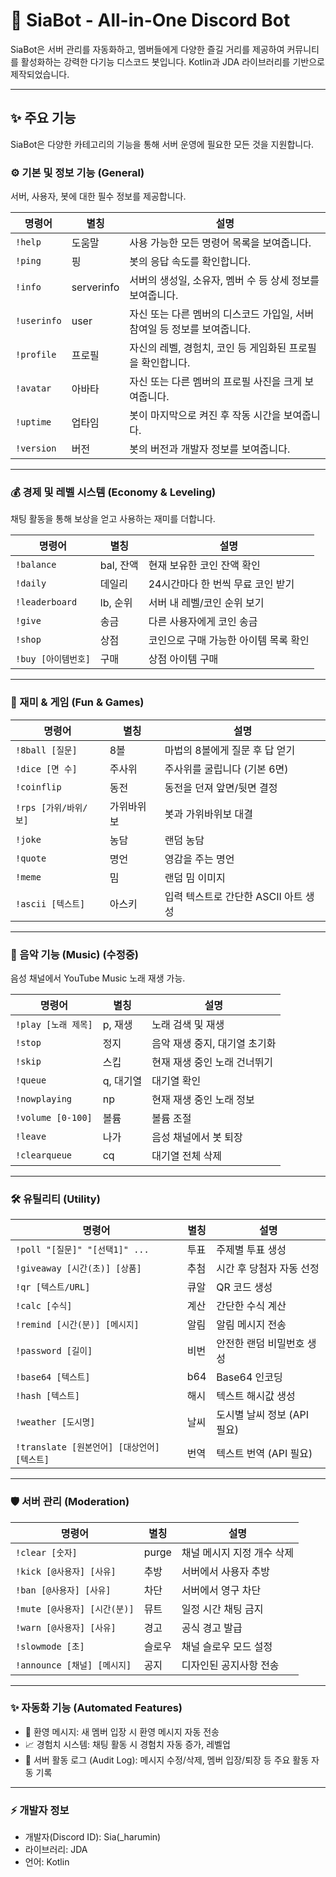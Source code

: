 # 🤖 SiaBot - All-in-One Discord Bot

SiaBot은 서버 관리를 자동화하고, 멤버들에게 다양한 즐길 거리를 제공하여 커뮤니티를 활성화하는 강력한 다기능 디스코드 봇입니다.
Kotlin과 JDA
 라이브러리를 기반으로 제작되었습니다.

 ---

## ✨ 주요 기능
SiaBot은 다양한 카테고리의 기능을 통해 서버 운영에 필요한 모든 것을 지원합니다.

### ⚙️ 기본 및 정보 기능 (General)
서버, 사용자, 봇에 대한 필수 정보를 제공합니다.

| 명령어         | 별칭         | 설명                                         
| ----------- | ---------- | ------------------------------------------ 
| `!help`     | 도움말        | 사용 가능한 모든 명령어 목록을 보여줍니다.                   
| `!ping`     | 핑          | 봇의 응답 속도를 확인합니다.                           
| `!info`     | serverinfo | 서버의 생성일, 소유자, 멤버 수 등 상세 정보를 보여줍니다.         
| `!userinfo` | user       | 자신 또는 다른 멤버의 디스코드 가입일, 서버 참여일 등 정보를 보여줍니다. 
| `!profile`  | 프로필        | 자신의 레벨, 경험치, 코인 등 게임화된 프로필을 확인합니다.         
| `!avatar`   | 아바타        | 자신 또는 다른 멤버의 프로필 사진을 크게 보여줍니다.             
| `!uptime`   | 업타임        | 봇이 마지막으로 켜진 후 작동 시간을 보여줍니다.                
| `!version`  | 버전         | 봇의 버전과 개발자 정보를 보여줍니다.                      

---

### 💰 경제 및 레벨 시스템 (Economy & Leveling)
채팅 활동을 통해 보상을 얻고 사용하는 재미를 더합니다.

| 명령어            | 별칭      | 설명                    
| -------------- | ------- | --------------------- 
| `!balance`     | bal, 잔액 | 현재 보유한 코인 잔액 확인       
| `!daily`       | 데일리     | 24시간마다 한 번씩 무료 코인 받기  
| `!leaderboard` | lb, 순위  | 서버 내 레벨/코인 순위 보기      
| `!give`        | 송금      | 다른 사용자에게 코인 송금        
| `!shop`        | 상점      | 코인으로 구매 가능한 아이템 목록 확인 |
| `!buy [아이템번호]` | 구매      | 상점 아이템 구매             

---

### 🎉 재미 & 게임 (Fun & Games)

| 명령어              | 별칭    | 설명                      
| ---------------- | ----- | ----------------------- 
| `!8ball [질문]`    | 8볼    | 마법의 8볼에게 질문 후 답 얻기      
| `!dice [면 수]`    | 주사위   | 주사위를 굴립니다 (기본 6면)       
| `!coinflip`      | 동전    | 동전을 던져 앞면/뒷면 결정         
| `!rps [가위/바위/보]` | 가위바위보 | 봇과 가위바위보 대결             
| `!joke`          | 농담    | 랜덤 농담                   
| `!quote`         | 명언    | 영감을 주는 명언               
| `!meme`          | 밈     | 랜덤 밈 이미지                
| `!ascii [텍스트]`   | 아스키   | 입력 텍스트로 간단한 ASCII 아트 생성 

---

### 🎵 음악 기능 (Music) (수정중)
음성 채널에서 YouTube Music 노래 재생 가능.

| 명령어               | 별칭     | 설명                
| ----------------- | ------ | ----------------- 
| `!play [노래 제목]`   | p, 재생  | 노래 검색 및 재생        
| `!stop`           | 정지     | 음악 재생 중지, 대기열 초기화 
| `!skip`           | 스킵     | 현재 재생 중인 노래 건너뛰기  
| `!queue`          | q, 대기열 | 대기열 확인            
| `!nowplaying`     | np     | 현재 재생 중인 노래 정보    
| `!volume [0-100]` | 볼륨     | 볼륨 조절             
| `!leave`          | 나가     | 음성 채널에서 봇 퇴장      
| `!clearqueue`     | cq     | 대기열 전체 삭제         

---

### 🛠️ 유틸리티 (Utility)

| 명령어                              | 별칭  | 설명                 
| -------------------------------- | --- | ------------------ 
| `!poll "[질문]" "[선택1]" ...`       | 투표  | 주제별 투표 생성          
| `!giveaway [시간(초)] [상품]`         | 추첨  | 시간 후 당첨자 자동 선정     
| `!qr [텍스트/URL]`                  | 큐알  | QR 코드 생성           
| `!calc [수식]`                     | 계산  | 간단한 수식 계산          
| `!remind [시간(분)] [메시지]`          | 알림  | 알림 메시지 전송          
| `!password [길이]`                 | 비번  | 안전한 랜덤 비밀번호 생성     
| `!base64 [텍스트]`                  | b64 | Base64 인코딩         
| `!hash [텍스트]`                    | 해시  | 텍스트 해시값 생성         
| `!weather [도시명]`                 | 날씨  | 도시별 날씨 정보 (API 필요) 
| `!translate [원본언어] [대상언어] [텍스트]` | 번역  | 텍스트 번역 (API 필요)    

---

### 🛡️ 서버 관리 (Moderation)

| 명령어                    | 별칭    | 설명              
| ---------------------- | ----- | --------------- 
| `!clear [숫자]`          | purge | 채널 메시지 지정 개수 삭제 
| `!kick [@사용자] [사유]`    | 추방    | 서버에서 사용자 추방     
| `!ban [@사용자] [사유]`     | 차단    | 서버에서 영구 차단      
| `!mute [@사용자] [시간(분)]` | 뮤트    | 일정 시간 채팅 금지     
| `!warn [@사용자] [사유]`    | 경고    | 공식 경고 발급        
| `!slowmode [초]`        | 슬로우   | 채널 슬로우 모드 설정    
| `!announce [채널] [메시지]` | 공지    | 디자인된 공지사항 전송    

---

### ✨ 자동화 기능 (Automated Features)
- 👋 환영 메시지: 새 멤버 입장 시 환영 메시지 자동 전송
- 📈 경험치 시스템: 채팅 활동 시 경험치 자동 증가, 레벨업
- 📜 서버 활동 로그 (Audit Log): 메시지 수정/삭제, 멤버 입장/퇴장 등 주요 활동 자동 기록

---

### ⚡ 개발자 정보

- 개발자(Discord ID): Sia(_harumin)
- 라이브러리: JDA
- 언어: Kotlin


